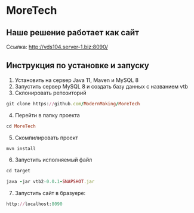 # MoreTech

 ##  Наше решение работает как сайт
 
 Ссылка: http://vds104.server-1.biz:8090/
 
 ## Инструкция по установке и запуску
 
1) Установить на сервер Java 11, Maven и  MySQL 8
2)  Запустить сервер MySQL 8 и создать базу данных с названием vtb
3) Склонировать репозиторий
```rb
git clone https://github.com/ModernMaking/MoreTech
```
4) Перейти в папку проекта
```rb
cd MoreTech
```
5)  Скомпилировать проект
```rb
mvn install
```
6) Запустить исполняемый файл
```rb
cd target
```

```rb
java -jar vtb2-0.0.1-SNAPSHOT.jar
```
7) Запустить сайт в бразуере:
```rb
http://localhost:8090
```
